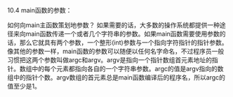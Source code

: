 10.4 main函数的参数：

如何向main主函数策划地参数？
如果需要的话，大多数的操作系统都提供一种途径来向main函数传递一个或者几个字符串的参数。如果main函数需要使用参数的话，那么它就具有两个参数，一个整形(int)参数与一个指向字符指针的指针参数。像其他的参数一样，main函数的参数可以随便以任何名字命名，不过程序员一般习惯把这两个参数叫做argc和argv。argv是指向一个指针数组首元素地址的指针。数组中的每个元素都指向各自的一个字符串参数。argc的值是argv指向的数组中的指针个数。argv数组的首元素总是main函数编译后的程序名，所以argc的值至少是1。